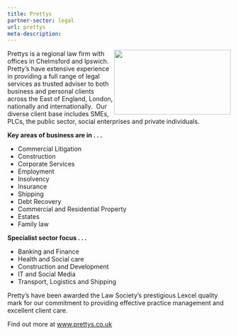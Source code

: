 ```yaml
---
title: Prettys
partner-sector: legal
url: prettys
meta-description:
---
```


<p><img alt="" src="//clarity-strategies.github.io/ie-uploads/uploads/partners/Prettys_265w.png" style="float:right; height:146px; width:263px" />Prettys is a regional law firm with offices in Chelmsford and Ipswich.&nbsp; Pretty&rsquo;s have extensive experience in providing a full range of legal services as trusted adviser to both business and personal clients across the East of England, London, nationally and internationally.&nbsp; Our diverse client base includes SMEs, PLCs, the public sector, social enterprises and private individuals.</p><p><strong>Key areas of business are in . . .</strong></p><ul><li>Commercial Litigation</li><li>Construction</li><li>Corporate Services</li><li>Employment</li><li>Insolvency</li><li>Insurance</li><li>Shipping</li><li>Debt Recovery</li><li>Commercial and Residential Property</li><li>Estates</li><li>Family law</li></ul><p><strong>Specialist sector focus . . .</strong></p><ul><li>Banking and Finance</li><li>Health and Social care</li><li>Construction and Development</li><li>IT and Social Media</li><li>Transport, Logistics and Shipping</li></ul><p>Pretty&rsquo;s have been awarded the Law Society&rsquo;s prestigious Lexcel quality mark for our commitment to providing effective practice management and excellent client care.</p><p>Find out more at <a href="http://www.prettys.co.uk/" target="_blank">www.prettys.co.uk</a></p>